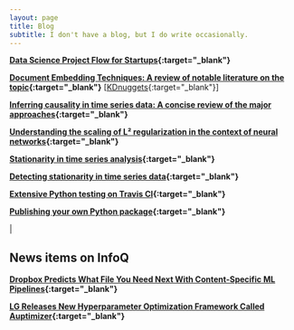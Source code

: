 ```yaml
---
layout: page
title: Blog
subtitle: I don't have a blog, but I do write occasionally.
---
```



**[Data Science Project Flow for Startups](https://towardsdatascience.com/data-science-project-flow-for-startups-282a93d4508d?source=friends_link&sk=7c29bb9683e4c3564d92d89d31a666d1){:target="_blank"}**

**[Document Embedding Techniques: A review of notable literature on the topic](https://towardsdatascience.com/document-embedding-techniques-fed3e7a6a25d?source=friends_link&sk=158194696b5fe4cad9605f4648eb2a83){:target="_blank"}** [[KDnuggets](https://www.kdnuggets.com/2019/10/beyond-word-embedding-document-embedding.html){:target="_blank"}]

**[Inferring causality in time series data: A concise review of the major approaches](https://medium.com/@shay.palachy/inferring-causality-in-time-series-data-b8b75fe52c46?source=friends_link&sk=37de8f0c1ab78e04d3a5cf1cdc5f3282){:target="_blank"}**

**[Understanding the scaling of L² regularization in the context of neural networks](https://towardsdatascience.com/understanding-the-scaling-of-l%C2%B2-regularization-in-the-context-of-neural-networks-e3d25f8b50db?source=friends_link&sk=134172b5e9624f873ba6421197fb7bd6){:target="_blank"}**

**[Stationarity in time series analysis](https://towardsdatascience.com/stationarity-in-time-series-analysis-90c94f27322?source=friends_link&sk=df86eb7d8554c811da2e5dc77b72f53b){:target="_blank"}**

**[Detecting stationarity in time series data](https://towardsdatascience.com/detecting-stationarity-in-time-series-data-d29e0a21e638?source=friends_link&sk=20318fcda95bc6be337f3d0740bc97d0){:target="_blank"}**

**[Extensive Python testing on Travis CI](https://towardsdatascience.com/extensive-python-testing-on-travis-ci-4c24db9bf961?source=friends_link&sk=1f802db87726e285bc92b2f78c523045){:target="_blank"}**

**[Publishing your own Python package](https://towardsdatascience.com/publishing-your-own-python-package-3762f0d268ec?source=friends_link&sk=2367f72c162c26862b1b843aa3b0ed95){:target="_blank"}**

|

## News items on InfoQ


**[Dropbox Predicts What File You Need Next With Content-Specific ML Pipelines](https://www.infoq.com/news/2019/11/dropbox-ml-pipelines/){:target="_blank"}**

**[LG Releases New Hyperparameter Optimization Framework Called Auptimizer](https://www.infoq.com/news/2019/12/lg-framework-auptimizer/){:target="_blank"}**
